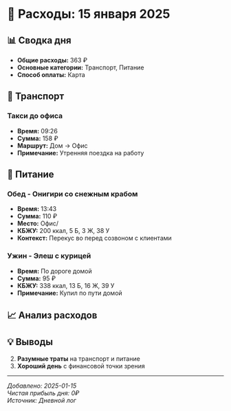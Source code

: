# 💸 Расходы: 15 января 2025

## 📊 Сводка дня
- **Общие расходы:** 363 ₽
- **Основные категории:** Транспорт, Питание
- **Способ оплаты:** Карта

## 🚗 Транспорт
### Такси до офиса
- **Время:** 09:26
- **Сумма:** 158 ₽
- **Маршрут:** Дом → Офис
- **Примечание:** Утренняя поездка на работу

## 🍱 Питание
### Обед - Онигири со снежным крабом
- **Время:** 13:43
- **Сумма:** 110 ₽
- **Место:** Офис/
- **КБЖУ:** 200 ккал, 5 Б, 3 Ж, 38 У
- **Контекст:** Перекус во перед созвоном с клиентами

### Ужин - Элеш с курицей  
- **Время:** По дороге домой
- **Сумма:** 95 ₽
- **КБЖУ:** 338 ккал, 13 Б, 16 Ж, 39 У
- **Примечание:** Купил по пути домой

## 📈 Анализ расходов

## 💡 Выводы
2. **Разумные траты** на транспорт и питание
3. **Хороший день** с финансовой точки зрения

---
*Добавлено: 2025-01-15*  
*Чистая прибыль дня: 0₽*  
*Источник: Дневной лог*
